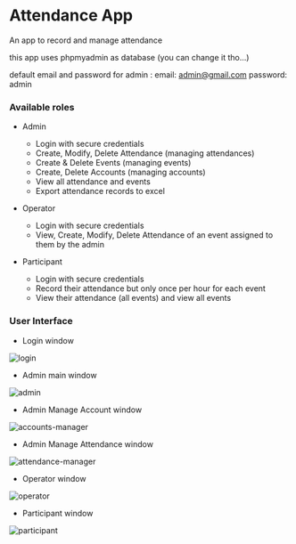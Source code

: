 # Attendance App

An app to record and manage attendance

this app uses phpmyadmin as database (you can change it tho...)

default email and password for admin :
email: admin@gmail.com
password: admin

### Available roles ###
- Admin
  - Login with secure credentials
  - Create, Modify, Delete Attendance (managing attendances)
  - Create & Delete Events (managing events)
  - Create, Delete Accounts (managing accounts)
  - View all attendance and events
  - Export attendance records to excel

- Operator
  - Login with secure credentials
  - View, Create, Modify, Delete Attendance of an event assigned to them by the admin

- Participant
  - Login with secure credentials
  - Record their attendance but only once per hour for each event
  - View their attendance (all events) and view all events 
  

### User Interface ###
- Login window

![login](https://github.com/Danda420/AttendanceApp/assets/118007132/6660d672-2fbe-4f1f-b6b3-34cf68de38f1)

- Admin main window

![admin](https://github.com/Danda420/AttendanceApp/assets/118007132/018adb26-25f6-409f-97bf-bd0508811165)

- Admin Manage Account window

![accounts-manager](https://github.com/Danda420/AttendanceApp/assets/118007132/fe449b2d-4b9a-416e-ab61-1ec0780a887c)

- Admin Manage Attendance window

![attendance-manager](https://github.com/Danda420/AttendanceApp/assets/118007132/195a3ffa-85ea-4dd6-897a-e5488335640b)

- Operator window

![operator](https://github.com/Danda420/AttendanceApp/assets/118007132/8d859272-4acc-439d-a8e2-0724d4060cbb)

- Participant window

![participant](https://github.com/Danda420/AttendanceApp/assets/118007132/a7ec8dec-fead-4ad3-a35b-d7bf4f6c62ab)
